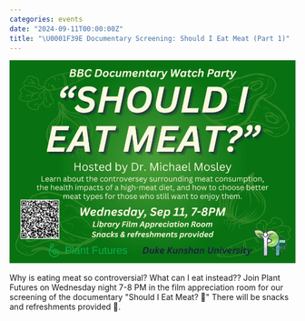 ```yaml
---
categories: events
date: "2024-09-11T00:00:00Z"
title: "\U0001F39E️ Documentary Screening: Should I Eat Meat (Part 1)"
---
```


![Event Poster](/images/2024/should-i-eat-meat-1.jpg)

Why is eating meat so controversial?
What can I eat instead??
Join Plant Futures on Wednesday night 7-8 PM in the film appreciation room
for our screening of the documentary "Should I Eat Meat? 🥩"
There will be snacks and refreshments provided 🌱.
